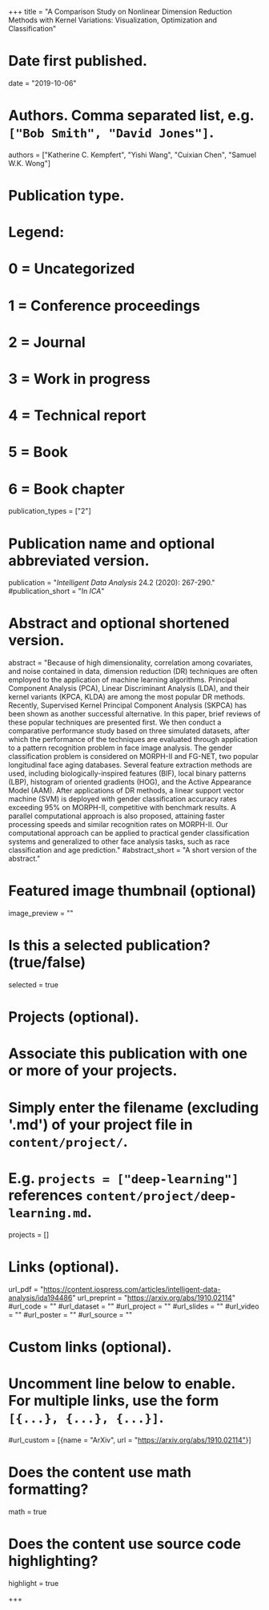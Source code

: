 +++
title = "A Comparison Study on Nonlinear Dimension Reduction Methods with Kernel Variations: Visualization, Optimization and Classification"

# Date first published.
date = "2019-10-06"

# Authors. Comma separated list, e.g. `["Bob Smith", "David Jones"]`.

authors = ["Katherine C. Kempfert", "Yishi Wang", "Cuixian Chen", "Samuel W.K. Wong"]

# Publication type.
# Legend:
# 0 = Uncategorized
# 1 = Conference proceedings
# 2 = Journal
# 3 = Work in progress
# 4 = Technical report
# 5 = Book
# 6 = Book chapter
publication_types = ["2"]

# Publication name and optional abbreviated version.
publication = "*Intelligent Data Analysis* 24.2 (2020): 267-290."
#publication_short = "In *ICA*"

# Abstract and optional shortened version.
abstract = "Because of high dimensionality, correlation among covariates, and noise contained in data, dimension reduction (DR) techniques are often employed to the application of machine learning algorithms. Principal Component Analysis (PCA), Linear Discriminant Analysis (LDA), and their kernel variants (KPCA, KLDA) are among the most popular DR methods. Recently, Supervised Kernel Principal Component Analysis (SKPCA) has been shown as another successful alternative. In this paper, brief reviews of these popular techniques are presented first. We then conduct a comparative performance study based on three simulated datasets, after which the performance of the techniques are evaluated through application to a pattern recognition problem in face image analysis. The gender classification problem is considered on MORPH-II and FG-NET, two popular longitudinal face aging databases. Several feature extraction methods are used, including biologically-inspired features (BIF), local binary patterns (LBP), histogram of oriented gradients (HOG), and the Active Appearance Model (AAM). After applications of DR methods, a linear support vector machine (SVM) is deployed with gender classification accuracy rates exceeding 95% on MORPH-II, competitive with benchmark results. A parallel computational approach is also proposed, attaining faster processing speeds and similar recognition rates on MORPH-II. Our computational approach can be applied to practical gender classification systems and generalized to other face analysis tasks, such as race classification and age prediction."
#abstract_short = "A short version of the abstract."

# Featured image thumbnail (optional)
image_preview = ""

# Is this a selected publication? (true/false)
selected = true

# Projects (optional).
#   Associate this publication with one or more of your projects.
#   Simply enter the filename (excluding '.md') of your project file in `content/project/`.
#   E.g. `projects = ["deep-learning"]` references `content/project/deep-learning.md`.
projects = []

# Links (optional).
url_pdf = "https://content.iospress.com/articles/intelligent-data-analysis/ida194486"
url_preprint = "https://arxiv.org/abs/1910.02114"
#url_code = ""
#url_dataset = ""
#url_project = ""
#url_slides = ""
#url_video = ""
#url_poster = ""
#url_source = ""

# Custom links (optional).
#   Uncomment line below to enable. For multiple links, use the form `[{...}, {...}, {...}]`.
#url_custom = [{name = "ArXiv", url = "https://arxiv.org/abs/1910.02114"}]

# Does the content use math formatting?
math = true

# Does the content use source code highlighting?
highlight = true


+++